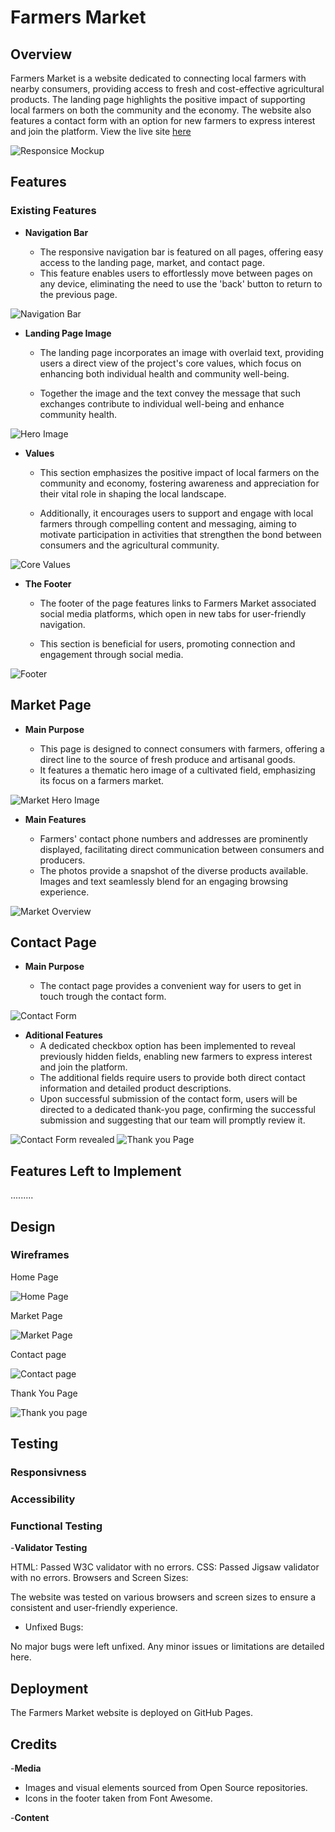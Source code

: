 # Farmers Market

## Overview
Farmers Market is a website dedicated to connecting local farmers with nearby consumers, providing access to fresh and cost-effective agricultural products. The landing page highlights the positive impact of supporting local farmers on both the community and the economy. The website also features a contact form with an option for new farmers to express interest and join the platform. View the live site [here](https://cosmin1907.github.io/farmers-market/)

![Responsice Mockup](docs/media/marketmockup.png)

## Features

### Existing Features

- __Navigation Bar__
  
  - The responsive navigation bar is featured on all pages, offering easy access to the landing page, market, and contact page.
  - This feature enables users to effortlessly move between pages on any device, eliminating the need to use the 'back' button to return to the previous page.

![Navigation Bar](docs/media/navbar.png)

- __Landing Page Image__
  
  - The landing page incorporates an image with overlaid text, providing users a direct view of the project's core values, which focus on enhancing both individual health and community well-being. 
 
  - Together the image and the text convey the message that such exchanges contribute to individual well-being and enhance community health.

![Hero Image](docs/media/heroindex.png)

- __Values__
  
  - This section emphasizes the positive impact of local farmers on the community and economy, fostering awareness and appreciation for their vital role in shaping the local landscape.
  
  - Additionally, it encourages users to support and engage with local farmers through compelling content and messaging, aiming to motivate participation in activities that strengthen the bond between consumers and the agricultural community.

![Core Values](docs/media/values.png)

- __The Footer__

  - The footer of the page features links to Farmers Market associated social media platforms, which open in new tabs for user-friendly navigation.
  
  - This section is beneficial for users, promoting connection and engagement through social media.

![Footer](docs/media/footer.png)

## Market Page

- __Main Purpose__

  - This page is designed to connect consumers with farmers, offering a direct line to the source of fresh produce and artisanal goods.
  -  It features a thematic hero image of a cultivated field, emphasizing its focus on a farmers market.
  
![Market Hero Image](docs/media/heromarketsnip.PNG)
  
  - __Main Features__
  
    - Farmers' contact phone numbers and addresses are prominently displayed, facilitating direct communication between consumers and producers.
    - The photos provide a snapshot of the diverse products available. Images and text seamlessly blend for an engaging browsing experience.
  

![Market Overview](docs/media/gallery.PNG)

  ## Contact Page

- __Main Purpose__
  
  - The contact page provides a convenient way for users to get in touch trough the contact form. 
  
![Contact Form](docs/media/contactform.PNG)
  
- __Aditional Features__
  - A dedicated checkbox option has been implemented to reveal previously hidden fields, enabling new farmers to express interest and join the platform.
  - The additional fields require users to provide both direct contact information and detailed product descriptions.
  - Upon successful submission of the contact form, users will be directed to a dedicated thank-you page, confirming the successful submission and suggesting that our team will promptly review it.

![Contact Form revealed](docs/media/formrevealed.PNG)
![Thank you Page](docs/media/thankyou.PNG)


## Features Left to Implement
.........

## Design

### Wireframes

Home Page

![Home Page](docs/media/homewire.PNG)

Market Page

![Market Page](docs/media/marketwire.PNG)

Contact page

![Contact page](docs/media/contactwire.PNG)

Thank You Page

![Thank you page](docs/media/tywire.PNG)

## Testing

### Responsivness
### Accessibility
### Functional Testing

-__Validator Testing__

HTML: Passed W3C validator with no errors.
CSS: Passed Jigsaw validator with no errors.
Browsers and Screen Sizes:

The website was tested on various browsers and screen sizes to ensure a consistent and user-friendly experience.
- Unfixed Bugs:

No major bugs were left unfixed. Any minor issues or limitations are detailed here.

## Deployment
The Farmers Market website is deployed on GitHub Pages. 

## Credits

-__Media__
- Images and visual elements sourced from Open Source repositories.
- Icons in the footer taken from Font Awesome.

-__Content__

